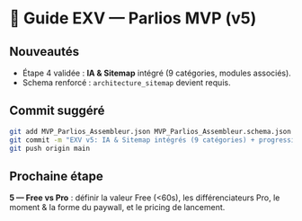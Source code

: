 # 🧭 Guide EXV — Parlios MVP (v5)

## Nouveautés
- Étape 4 validée : **IA & Sitemap** intégré (9 catégories, modules associés).
- Schema renforcé : `architecture_sitemap` devient requis.

## Commit suggéré
```bash
git add MVP_Parlios_Assembleur.json MVP_Parlios_Assembleur.schema.json Parlios_MVP_Dashboard.md Checklist_EXV.md
git commit -m "EXV v5: IA & Sitemap intégrés (9 catégories) + progression 25%"
git push origin main
```

## Prochaine étape
**5 — Free vs Pro** : définir la valeur Free (<60s), les différenciateurs Pro, le moment & la forme du paywall, et le pricing de lancement.
